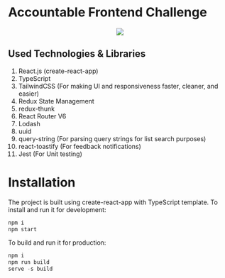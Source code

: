 # Accountable Frontend Challenge 
<p align="center"> 
<img src="https://web.accountable.eu/logo-large@2x.png?b43f96fdefe6d415dfbd63ee70743e0a">
</p>

## Used Technologies & Libraries
1. React.js (create-react-app)
2. TypeScript
3. TailwindCSS (For making UI and responsiveness faster, cleaner, and easier)
4. Redux State Management
5. redux-thunk
6. React Router V6
7. Lodash
8. uuid
9. query-string (For parsing query strings for list search purposes)
10. react-toastify (For feedback notifications)
11. Jest (For Unit testing)


# Installation
The project is built using create-react-app with TypeScript template. To install and run it for development:
```javascript
npm i
npm start
```
To build and run it for production:
```javascript
npm i
npm run build
serve -s build
```

